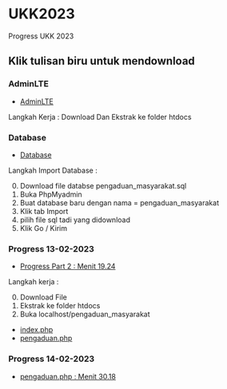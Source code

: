 # UKK2023
Progress UKK 2023

## Klik tulisan biru untuk mendownload
### AdminLTE
- [AdminLTE](https://github.com/ColorlibHQ/AdminLTE/archive/refs/tags/v3.2.0.zip)

Langkah Kerja :
Download Dan Ekstrak ke folder htdocs

### Database
- [Database](https://github.com/sandybuana03/UKK2023/raw/main/pengaduan_masyarakat.sql)

Langkah Import Database :

0. Download file databse pengaduan_masyarakat.sql
1. Buka PhpMyadmin
2. Buat database baru dengan nama = pengaduan_masyarakat
3. Klik tab Import
4. pilih file sql tadi yang didownload
5. Klik Go / Kirim


### Progress 13-02-2023
- [Progress Part 2 : Menit 19.24](https://github.com/sandybuana03/UKK2023/raw/main/part%202%20menit%2019.24.zip)

Langkah kerja :

0. Download File
1. Ekstrak ke folder htdocs
2. Buka localhost/pengaduan_masyarakat


- [index.php](https://github.com/sandybuana03/UKK2023/raw/main/index.php)
- [pengaduan.php](https://github.com/sandybuana03/UKK2023/raw/main/pengaduan.php)

### Progress 14-02-2023
- [pengaduan.php : Menit 30.18](https://github.com/sandybuana03/UKK2023/raw/main/pengaduan.php)
